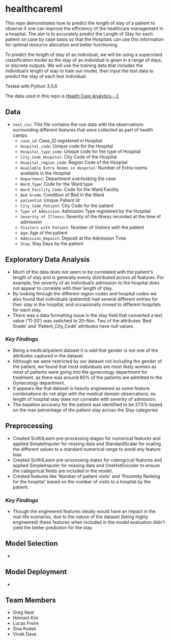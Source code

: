 # healthcareml
This repo demonstrates how to predict the length of stay of a patient to observe if one can improve the efficiency of the healthcare management in a hospital.  The aim is to accurately predict the Length of Stay for each patient on case by case basis so that the Hospitals can use this information for optimal resource allocation and better functioning. 

To predict the length of stay of an individual, we will be using a supervised classification model as the stay of an individual is given in a range of days, or discrete outputs. We will use the training data that includes the individual’s length of stay to train our model, then input the test data to predict the stay of each test individual. 

Tested with Python 3.5.6

The data used in this repo is [Health Care Analytics - 2](https://www.kaggle.com/vetrirah/av-healthcare2)

## Data
- `test.csv`: This file contains the raw data with the observations surrounding different features that were collected as part of health camps. <br />
    - `case_id`:	Case_ID registered in Hospital <br />
    - `Hospital_code`:	Unique code for the Hospital <br />
    - `Hospital_type_code`:	Unique code for the type of Hospital <br />
    - `City_Code_Hospital`:	City Code of the Hospital <br />
    - `Hospital_region_code`:	Region Code of the Hospital <br />
    - `Available Extra Rooms in Hospital`:	Number of Extra rooms available in the Hospital <br />
    - `Department`:	Department overlooking the case <br />
    - `Ward_Type`:	Code for the Ward type <br />
    - `Ward_Facility_Code`:	Code for the Ward Facility <br />
    - `Bed Grade`:	Condition of Bed in the Ward <br />
    - `patientid`:	Unique Patient Id <br />
    - `City_Code_Patient`:	City Code for the patient <br />
    - `Type of Admission`:	Admission Type registered by the Hospital <br />
    - `Severity of Illness`:	Severity of the illness recorded at the time of admission <br />
    - `Visitors with Patient`:	Number of Visitors with the patient <br />
    - `Age`:	Age of the patient <br />
    - `Admission_Deposit`:	Deposit at the Admission Time <br />
    - `Stay`:	Stay Days by the patient <br />

## Exploratory Data Analysis

- Much of the data does not seem to be correlated with the patient's length of stay and is generally evenly distributed across all features. For example, the severity of an individual’s admission to the hospital does not appear to correlate with their length of stay.
- By looking through the different region codes and hospital codes we also found that individuals (patientid) had several different entries for their stay in the hospital, and
occasionally moved to different hospitals for each stay.
- There was a data formatting issue in the stay field that converted a text value (’11-20’) was switched to 20-Nov. Two of the attributes ‘Bed Grade’ and ‘Patient_City_Code’ attributes have null values.

### *Key Findings*

- Being a medical/patient dataset it is odd that gender is not one of the attributes captured in the dataset.
- Although we were restricted by our dataset not including the gender of the patient, we found that most individuals are most likely women as most of patients were going into the
gynecology department for treatment. as there was around 80% of the patients are admitted to the Gynecology department.
- It appears like that dataset is heavily engineered as some feature combinations do not align with the medical domain obsercations. ex. length of hospital stay does not correlate with severity of admission.
- The baseline accuracy for the patient was identified to be 27.5% based on the max percentage of the patient stay across the Stay categories

## Preprocessing

- Created SciKitLearn pre-processing stages for numerical features and applied SimpleImputer for missing data and StandardScalar for scaling the different values to a standard numerical range to avoid any feature bias
- Created SciKitLearn pre-processing states for cateogrical features and applied SimpleImputer for missing data and OneHotEncoder to ensure the categorical fields are included in the model.
- Created features like 'Number of patient visits' and 'Proximity Ranking for the hospital' based on the number of visits to a hospital by the patient.

### *Key Findings*
- Though the engineered features ideally would have an impact in the real-life scenarios, due to the nature of the dataset (being highly engineered) these features when included in the model evaluation didn't yield the better prediction for the stay

## Model Selection

- 

## Model Deployment

- 

## Team Members

- Greg Neal
- Hemant Kini
- Lucas Freire
- Siva Kodali
- Vivek Dave
